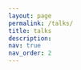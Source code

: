```yaml
---
layout: page
permalink: /talks/
title: talks
description: 
nav: true
nav_order: 2
---
```

<!-- _pages/talks.md -->
<div class="talks">



</div>
